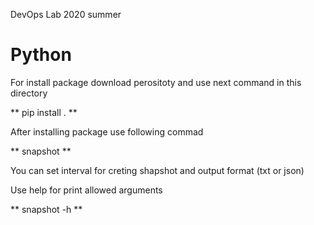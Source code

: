DevOps Lab 2020 summer
# Python

For install package download perositoty and use next command in this directory

** pip install . **

After installing package use following commad 

** snapshot **

You can set interval for creting shapshot and output format (txt or json)

Use help for print allowed arguments

** snapshot -h **